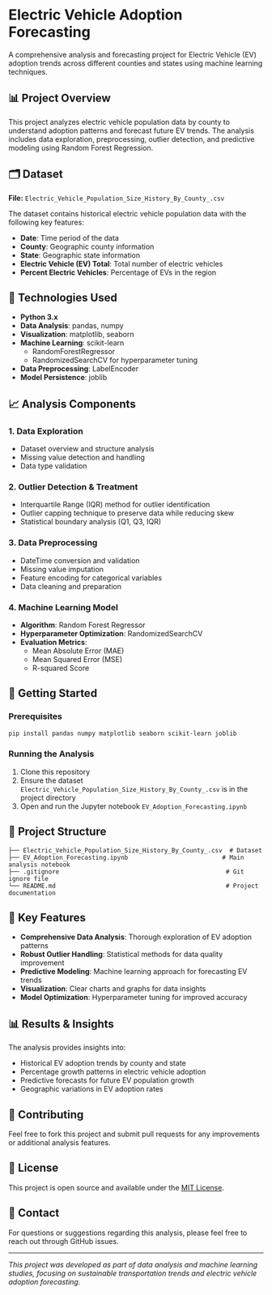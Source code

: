 # Electric Vehicle Adoption Forecasting

A comprehensive analysis and forecasting project for Electric Vehicle (EV) adoption trends across different counties and states using machine learning techniques.

## 📊 Project Overview

This project analyzes electric vehicle population data by county to understand adoption patterns and forecast future EV trends. The analysis includes data exploration, preprocessing, outlier detection, and predictive modeling using Random Forest Regression.

## 🗂️ Dataset

**File:** `Electric_Vehicle_Population_Size_History_By_County_.csv`

The dataset contains historical electric vehicle population data with the following key features:

- **Date**: Time period of the data
- **County**: Geographic county information
- **State**: Geographic state information
- **Electric Vehicle (EV) Total**: Total number of electric vehicles
- **Percent Electric Vehicles**: Percentage of EVs in the region

## 🔧 Technologies Used

- **Python 3.x**
- **Data Analysis**: pandas, numpy
- **Visualization**: matplotlib, seaborn
- **Machine Learning**: scikit-learn
  - RandomForestRegressor
  - RandomizedSearchCV for hyperparameter tuning
- **Data Preprocessing**: LabelEncoder
- **Model Persistence**: joblib

## 📈 Analysis Components

### 1. Data Exploration

- Dataset overview and structure analysis
- Missing value detection and handling
- Data type validation

### 2. Outlier Detection & Treatment

- Interquartile Range (IQR) method for outlier identification
- Outlier capping technique to preserve data while reducing skew
- Statistical boundary analysis (Q1, Q3, IQR)

### 3. Data Preprocessing

- DateTime conversion and validation
- Missing value imputation
- Feature encoding for categorical variables
- Data cleaning and preparation

### 4. Machine Learning Model

- **Algorithm**: Random Forest Regressor
- **Hyperparameter Optimization**: RandomizedSearchCV
- **Evaluation Metrics**:
  - Mean Absolute Error (MAE)
  - Mean Squared Error (MSE)
  - R-squared Score

## 🚀 Getting Started

### Prerequisites

```bash
pip install pandas numpy matplotlib seaborn scikit-learn joblib
```

### Running the Analysis

1. Clone this repository
2. Ensure the dataset `Electric_Vehicle_Population_Size_History_By_County_.csv` is in the project directory
3. Open and run the Jupyter notebook `EV_Adoption_Forecasting.ipynb`

## 📁 Project Structure

```
├── Electric_Vehicle_Population_Size_History_By_County_.csv  # Dataset
├── EV_Adoption_Forecasting.ipynb                          # Main analysis notebook
├── .gitignore                                              # Git ignore file
└── README.md                                               # Project documentation
```

## 🎯 Key Features

- **Comprehensive Data Analysis**: Thorough exploration of EV adoption patterns
- **Robust Outlier Handling**: Statistical methods for data quality improvement
- **Predictive Modeling**: Machine learning approach for forecasting EV trends
- **Visualization**: Clear charts and graphs for data insights
- **Model Optimization**: Hyperparameter tuning for improved accuracy

## 📊 Results & Insights

The analysis provides insights into:

- Historical EV adoption trends by county and state
- Percentage growth patterns in electric vehicle adoption
- Predictive forecasts for future EV population growth
- Geographic variations in EV adoption rates

## 🤝 Contributing

Feel free to fork this project and submit pull requests for any improvements or additional analysis features.

## 📝 License

This project is open source and available under the [MIT License](LICENSE).

## 📧 Contact

For questions or suggestions regarding this analysis, please feel free to reach out through GitHub issues.

---

_This project was developed as part of data analysis and machine learning studies, focusing on sustainable transportation trends and electric vehicle adoption forecasting._
